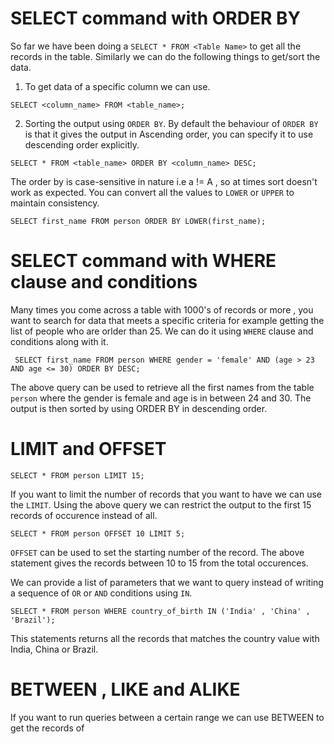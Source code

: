 # SELECT command with ORDER BY

So far we have been doing a `SELECT * FROM <Table Name>` to get all the records in the table. Similarly we can do the following things to get/sort the data. <br />

1. To get data of a specific column we can use. <br />

`SELECT <column_name> FROM <table_name>;` <br />

2. Sorting the output using `ORDER BY`. By default the behaviour of `ORDER BY` is that it gives the output in Ascending order, you can specify it to use descending order explicitly. <br />

`SELECT * FROM <table_name> ORDER BY <column_name> DESC;` <br />

The order by is case-sensitive in nature i.e a != A , so at times sort doesn't work as expected. You can convert all the values to `LOWER` or `UPPER` to maintain consistency. <br />

`SELECT first_name FROM person ORDER BY LOWER(first_name);` <br />


# SELECT command with WHERE clause and conditions

Many times you come across a table with 1000's of records or more , you want to search for data that meets a specific criteria for example getting the list of people who are orlder than 25. We can do it using `WHERE` clause and conditions along with it. <br />

` SELECT first_name FROM person WHERE gender = 'female' AND (age > 23 AND age <= 30) ORDER BY DESC;` <br />

The above query can be used to retrieve all the first names from the table `person` where the gender is female and age is in between 24 and 30. The output is then sorted by using ORDER BY in descending order. <br />

# LIMIT and OFFSET

`SELECT * FROM person LIMIT 15;` <br />

If you want to limit the number of records that you want to have we can use the `LIMIT`. Using the above query we can restrict the output to the first 15 records of occurence instead of all. <br />

`SELECT * FROM person OFFSET 10 LIMIT 5;` <br />

`OFFSET` can be used to set the starting number of the record. The above statement gives the records between 10 to 15 from the total occurences. <br />

We can provide a list of parameters that we want to query instead of writing a sequence of `OR` or `AND` conditions using `IN`. <br />

`SELECT * FROM person WHERE country_of_birth IN ('India' , 'China' , 'Brazil');` <br />

This statements returns all the records that matches the country value with India, China or Brazil. </br>

# BETWEEN , LIKE and ALIKE

If you want to run queries between a certain range we can use BETWEEN to get the records of
